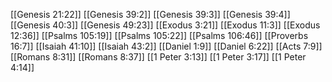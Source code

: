 [[Genesis 21:22]]
[[Genesis 39:2]]
[[Genesis 39:3]]
[[Genesis 39:4]]
[[Genesis 40:3]]
[[Genesis 49:23]]
[[Exodus 3:21]]
[[Exodus 11:3]]
[[Exodus 12:36]]
[[Psalms 105:19]]
[[Psalms 105:22]]
[[Psalms 106:46]]
[[Proverbs 16:7]]
[[Isaiah 41:10]]
[[Isaiah 43:2]]
[[Daniel 1:9]]
[[Daniel 6:22]]
[[Acts 7:9]]
[[Romans 8:31]]
[[Romans 8:37]]
[[1 Peter 3:13]]
[[1 Peter 3:17]]
[[1 Peter 4:14]]

